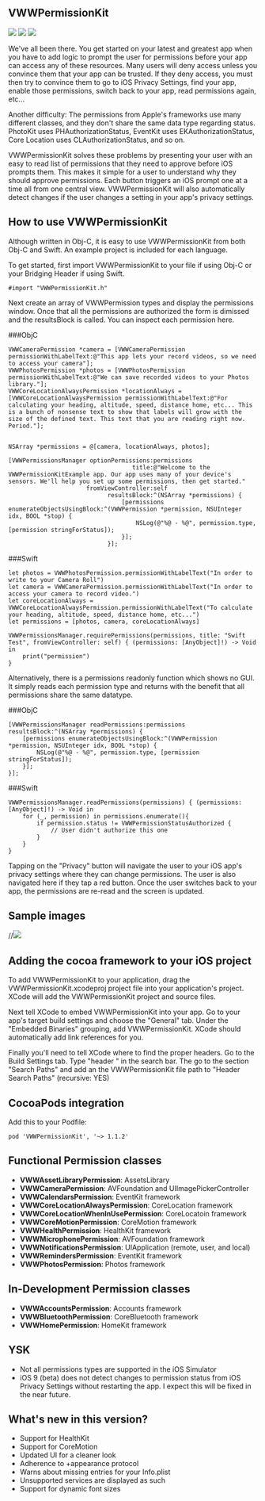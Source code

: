 ## VWWPermissionKit

[![](https://img.shields.io/badge/Permission-iOS-00ff00.svg)](https://img.shields.io/badge/Permission-iOS-00ff00.svg)
[![](https://img.shields.io/badge/License-MIT-00ff00.svg)](https://img.shields.io/badge/License-MIT-00ff00.svg)
[![](https://img.shields.io/badge/Pod-1.1.2-0000ff.svg)](https://img.shields.io/badge/Pod-1.0.3-0000ff.svg)

 	
We've all been there. You get started on your latest and greatest app when you have to add logic to prompt the user for permissions before your app can access any of these resources. Many users will deny access unless you convince them that your app can be trusted. If they deny access, you must then try to convince them to go to iOS Privacy Settings, find your app, enable those permissions, switch back to your app, read permissions again, etc...

Another difficulty: The permissions from Apple's frameworks use many different classes, and they don't share the same data type regarding status. PhotoKit uses PHAuthorizationStatus, EventKit uses EKAuthorizationStatus, Core Location uses CLAuthorizationStatus, and so on.

VWWPermissionKit solves these problems by presenting your user with an easy to read list of permissions that they need to approve before iOS prompts them. This makes it simple for a user to understand why they should approve permissions. Each button triggers an iOS prompt one at a time all from one central view. VWWPermissionKit will also automatically detect changes if the user changes a setting in your app's privacy settings.

## How to use VWWPermissionKit

Although written in Obj-C, it is easy to use VWWPermissionKit from both Obj-C and Swift. An example project is included for each language. 

To get started, first import VWWPermissionKit to your file if using Obj-C or your Bridging Header if using Swift.

```
#import "VWWPermissionKit.h"
```

Next create an array of VWWPermission types and display the permissions window. Once that all the permissions are authorized the form is dimissed and the resultsBlock is called. You can inspect each permission here. 

###ObjC
```
VWWCameraPermission *camera = [VWWCameraPermission permissionWithLabelText:@"This app lets your record videos, so we need to access your camera"];
VWWPhotosPermission *photos = [VWWPhotosPermission permissionWithLabelText:@"We can save recorded videos to your Photos library."];
VWWCoreLocationAlwaysPermission *locationAlways = [VWWCoreLocationAlwaysPermission permissionWithLabelText:@"For calculating your heading, altitude, speed, distance home, etc... This is a bunch of nonsense text to show that labels will grow with the size of the defined text. This text that you are reading right now. Period."];


NSArray *permissions = @[camera, locationAlways, photos];

[VWWPermissionsManager optionPermissions:permissions
                                   title:@"Welcome to the VWWPermissionKitExample app. Our app uses many of your device's sensors. We'll help you set up some permissions, then get started."
                      fromViewController:self
                            resultsBlock:^(NSArray *permissions) {
                                [permissions enumerateObjectsUsingBlock:^(VWWPermission *permission, NSUInteger idx, BOOL *stop) {
                                    NSLog(@"%@ - %@", permission.type, [permission stringForStatus]);
                                }];
                            }];
```

###Swift
```
let photos = VWWPhotosPermission.permissionWithLabelText("In order to write to your Camera Roll")
let camera = VWWCameraPermission.permissionWithLabelText("In order to access your camera to record video.")
let coreLocationAlways = VWWCoreLocationAlwaysPermission.permissionWithLabelText("To calculate your heading, altitude, speed, distance home, etc...")
let permissions = [photos, camera, coreLocationAlways]

VWWPermissionsManager.requirePermissions(permissions, title: "Swift Test", fromViewController: self) { (permissions: [AnyObject]!) -> Void in
    print("permission")
}

```

Alternatively, there is a permissions readonly function which shows no GUI. It simply reads each permission type and returns with the benefit that all permissions share the same datatype. 

###ObjC
```
[VWWPermissionsManager readPermissions:permissions resultsBlock:^(NSArray *permissions) {
    [permissions enumerateObjectsUsingBlock:^(VWWPermission *permission, NSUInteger idx, BOOL *stop) {
        NSLog(@"%@ - %@", permission.type, [permission stringForStatus]);
    }];
}];

```


###Swift
```
VWWPermissionsManager.readPermissions(permissions) { (permissions:[AnyObject]!) -> Void in
    for (_, permission) in permissions.enumerate(){
        if permission.status != VWWPermissionStatusAuthorized {
            // User didn't authorize this one
        }
    }
}
```



Tapping on the "Privacy" button will navigate the user to your iOS app's privacy settings where they can change permissions. The user is also navigated here if they tap a red button. Once the user switches back to your app, the permissions are re-read and the screen is updated.


## Sample images ##
//![](http://i.imgur.com/T3G6Rkb.png)


## Adding the cocoa framework to your iOS project ##
To add VWWPermissionKit to your application, drag the VWWPermissionKit.xcodeproj project file into your application's project. XCode will add the VWWPermissionKit project and source files.

Next tell XCode to embed VWWPermissionKit into your app. Go to your app's target build settings and choose the "General" tab. Under the "Embedded Binaries" grouping, add VWWPermissionKit. XCode should automatically add link references for you.

Finally you'll need to tell XCode where to find the proper headers. Go to the Build Settings tab. Type "header " in the search bar. The go to the section "Search Paths" and add an the VWWPermissionKit file path to "Header Search Paths" (recursive: YES)

## CocoaPods integration
Add this to your Podfile:
```
pod 'VWWPermissionKit', '~> 1.1.2'
```

## Functional Permission classes ##
- **VWWAssetLibraryPermission**: AssetsLibrary
- **VWWCameraPermission**: AVFoundation and UIImagePickerController
- **VWWCalendarsPermission**: EventKit framework
- **VWWCoreLocationAlwaysPermission**: CoreLocation framework
- **VWWCoreLocationWhenInUsePermission**: CoreLocatoin framework
- **VWWCoreMotionPermission**: CoreMotion framework
- **VWWHealthPermission**: HealthKit framework
- **VWWMicrophonePermission**: AVFoundation framework
- **VWWNotificationsPermission**: UIApplication (remote, user, and local)
- **VWWRemindersPermission**: EventKit framework
- **VWWPhotosPermission**: Photos framework

## In-Development Permission classes ##
- **VWWAccountsPermission**: Accounts framework
- **VWWBluetoothPermission**: CoreBluetooth framework
- **VWWHomePermission**: HomeKit framework

## YSK ##
- Not all permissions types are supported in the iOS Simulator
- iOS 9 (beta) does not detect changes to permission status from iOS Privacy Settings without restarting the app. I expect this will be fixed in the near future. 

## What's new in this version? ##
- Support for HealthKit
- Support for CoreMotion
- Updated UI for a cleaner look
- Adherence to +appearance protocol
- Warns about missing entries for your Info.plist
- Unsupported services are displayed as such
- Support for dynamic font sizes



